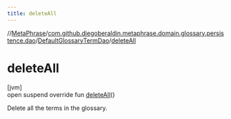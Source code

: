 ```yaml
---
title: deleteAll
---
```

//[MetaPhrase](../../../index.html)/[com.github.diegoberaldin.metaphrase.domain.glossary.persistence.dao](../index.html)/[DefaultGlossaryTermDao](index.html)/[deleteAll](delete-all.html)



# deleteAll



[jvm]\
open suspend override fun [deleteAll](delete-all.html)()



Delete all the terms in the glossary.




